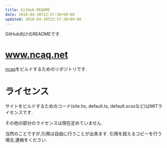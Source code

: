 ```yaml
---
title: GitHub README
date: 2018-04-30T22:57:30+09:00
updated: 2018-04-30T22:57:30+09:00
---
```


GitHub向けのREADMEです.

# www.ncaq.net

[ncaq](https://www.ncaq.net/)をビルドするためのリポジトリです.

# ライセンス

サイトをビルドするためのコード(site.hs, default.ts, default.scssなど)はMITライセンスです.

その他の部分のライセンスは現在定めていません.

当然のことですが,引用は自由に行うことが出来ます.
引用を超えるコピーを行う場合,連絡をください.
